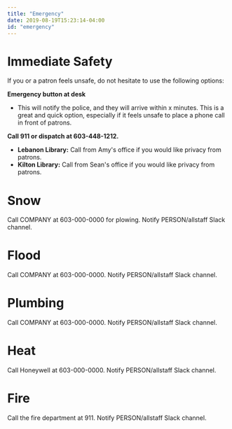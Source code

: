 ```yaml
---
title: "Emergency"
date: 2019-08-19T15:23:14-04:00
id: "emergency"
---
```


<div class="container">
<h1>Immediate Safety</h1>
<p>If you or a patron feels unsafe, do not hesitate to use the following options:<p>

<p><strong>Emergency button at desk</strong></p>
  <ul>
    <li>This will notify the police, and they will arrive within x minutes. This is a great and quick option, especially if it feels unsafe to place a phone call in front of patrons.</li>
  </ul>

<p><strong>Call 911 or dispatch at 603-448-1212.</strong></p>
<ul>
  <li><strong>Lebanon Library:</strong> Call from Amy's office if you would like privacy from patrons.</li>
  <li><strong>Kilton Library:</strong> Call from Sean's office if you would like privacy from patrons.</li>
</ul>

<h1>Snow</h1>
<p>Call COMPANY at 603-000-0000 for plowing. Notify PERSON/allstaff Slack channel.</p>

<h1>Flood</h1>
<p>Call COMPANY at 603-000-0000. Notify PERSON/allstaff Slack channel.</p>

<h1>Plumbing</h1>

<p>Call COMPANY at 603-000-0000. Notify PERSON/allstaff Slack channel.</p>

<h1>Heat</h1>

<p>Call Honeywell at 603-000-0000. Notify PERSON/allstaff Slack channel.</p>


<h1>Fire</h1>

<p>Call the fire department at 911. Notify PERSON/allstaff Slack channel.</p>
</div>

